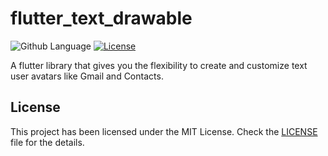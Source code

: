 # flutter_text_drawable
![Github Language](https://img.shields.io/github/languages/top/Akora-IngDKB/show_hide_fab)
[![License](https://img.shields.io/badge/license-MIT-purple.svg)](LICENSE)

A flutter library that gives you the flexibility to create and customize text user avatars like Gmail and Contacts.

## License
This project has been licensed under the MIT License. Check the [LICENSE](LICENSE) file for the details.